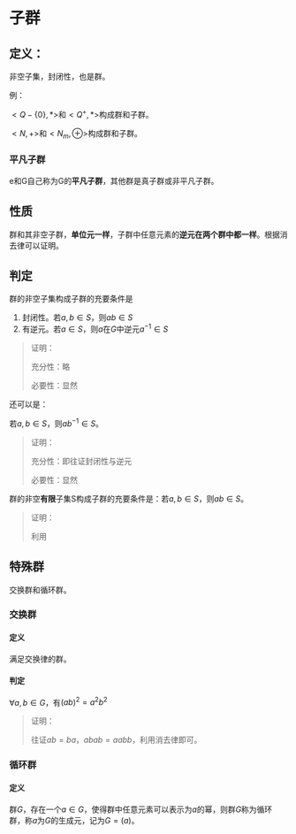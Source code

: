 # 子群

## 定义：

非空子集，封闭性，也是群。

例：

$<Q-\{0\}, *>$和$<Q^{+}, *>$构成群和子群。

$<N, +>$和$<N_{m}, \oplus>$构成群和子群。

### 平凡子群

e和G自己称为G的**平凡子群**，其他群是真子群或非平凡子群。

## 性质

群和其非空子群，**单位元一样**，子群中任意元素的**逆元在两个群中都一样**。根据消去律可以证明。

## 判定

群的非空子集构成子群的充要条件是

1. 封闭性。若$a, b \in S$，则$ab \in S$
2. 有逆元。若$a\in S$，则$a$在$G$中逆元$a^{-1} \in S$

> 证明：
>
> 充分性：略
>
> 必要性：显然

还可以是：

若$a,b \in S$，则$a b ^{-1} \in S$。

> 证明：
>
> 充分性：即往证封闭性与逆元
>
> 必要性：显然

群的非空**有限**子集S构成子群的充要条件是：若$a,b \in S$，则$ab \in S$。

> 证明：
>
> 利用

## 特殊群

交换群和循环群。

### 交换群

#### 定义

满足交换律的群。

#### 判定

$\forall a,b \in G$，有$(ab)^2 = a^2 b^2$

> 证明：
>
> 往证$ab = ba$，$abab = aabb$，利用消去律即可。

### 循环群

#### 定义

群$G$，存在一个$a \in G$，使得群中任意元素可以表示为$a$的幂，则群$G$称为循环群，称$a$为$G$的生成元，记为$G=(a)$。
